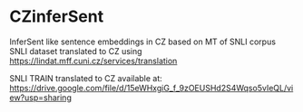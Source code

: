 # CZinferSent
InferSent like sentence embeddings in CZ based on MT of SNLI corpus
SNLI dataset translated to CZ using https://lindat.mff.cuni.cz/services/translation

SNLI TRAIN translated to CZ available at: https://drive.google.com/file/d/15eWHxgiG_f_9zOEUSHd2S4Wqso5vIeQL/view?usp=sharing
